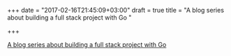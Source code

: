 +++
date = "2017-02-16T21:45:09+03:00"
draft = true
title = "A blog series about building a full stack project with Go "

+++

<p><a href="https://goingfullstack.com/weeks/1/day0-time-to-go-full-stack">A blog series about building a full stack project with Go </a></p>
